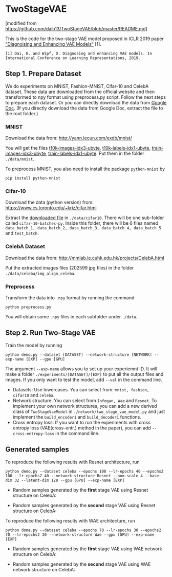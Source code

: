 # TwoStageVAE
[modified from https://github.com/daib13/TwoStageVAE/blob/master/README.md]

This is the code for the two-stage VAE model proposed in ICLR 2019 paper ["Diagnoising and Enhancing VAE Models"](https://openreview.net/forum?id=B1e0X3C9tQ) [1]. 

```
[1] Dai, B. and Wipf, D. Diagnosing and enhancing VAE models. In International Conference on Learning Representations, 2019.
```

## Step 1. Prepare Dataset

We do experiments on MNIST, Fashion-MNIST, Cifar-10 and CelebA dataset. These data are downloaded from the official website and then transformed to npy format using preprocess.py script. Follow the next steps to prepare each dataset. Or you can directly download the data from [Google Doc](https://drive.google.com/open?id=1y_m_UoKfjSJQ6d4EVYL3CrBLSa_t3ftv). (If you directly download the data from Google Doc, extract the file to the root folder.)

### MNIST

Download the data from: http://yann.lecun.com/exdb/mnist/

You will get the files [t10k-images-idx3-ubyte](http://yann.lecun.com/exdb/mnist/t10k-images-idx3-ubyte.gz), [t10k-labels-idx1-ubyte](http://yann.lecun.com/exdb/mnist/t10k-labels-idx1-ubyte.gz), [train-images-idx3-ubyte](http://yann.lecun.com/exdb/mnist/train-images-idx3-ubyte.gz), [train-labels-idx1-ubyte](http://yann.lecun.com/exdb/mnist/train-labels-idx1-ubyte.gz). Put them in the folder `./data/mnist`.

To preprocess MNIST, you also need to install the package `python-mnist` by 
```
pip install python-mnist
```

### Cifar-10

Download the data (python version) from: https://www.cs.toronto.edu/~kriz/cifar.html

Extract the [downloaded file](https://www.cs.toronto.edu/~kriz/cifar-10-python.tar.gz) in `./data/cifar10`. There will be one sub-folder called `cifar-10-batches-py`. Inside this folder, there will be 6 files named `data_batch_1, data_batch_2, data_batch_3, data_batch_4, data_batch_5` and `test_batch`.

### CelebA Dataset

Download the data from: http://mmlab.ie.cuhk.edu.hk/projects/CelebA.html

Put the extracted images files (202599 jpg files) in the folder `./data/celeba/img_align_celeba`. 

### Preprocess

Transform the data into `.npy` format by running the command 
```
python preprocess.py
```

You will obtain some `.npy` files in each subfolder under `./data`.

## Step 2. Run Two-Stage VAE
Train the model by running
```
python demo.py --dataset [DATASET] --network-structure [NETWORK] --exp-name [EXP] --gpu [GPU]
```
The argument `--exp-name` allows you to set up your experiemnt ID. It will make a folder `./experiments/[DATASET]/[EXP]` to put all the output files and images. If you only want to test the model, add `--val` in the command line.

* Datasets: Use lowercases. You can select from: `mnist, fashion, cifar10` and `celeba`.
* Network structure: You can select from `Infogan, Wae` and `Resnet`. To implement your own network structures, you can add a new derived class of `TwoStageVaeModel` in `./network/two_stage_vae_model.py` and just implement the `build_encoder1` and `build_decoder1` functions. 
* Cross entropy loss: If you want to run the experiments with cross entropy loss (VAE(cross-entr.) method in the paper), you can add `--cross-entropy-loss` in the command line.

## Generated samples
To reproduce the following results with Resnet architecture, run
```
python demo.py --dataset celeba --epochs 100 --lr-epochs 40 --epochs2 100 --lr-epochs2 40 --network-structure Resnet --num-scale 4 --base-dim 32 --latent-dim 128 --gpu [GPU] --exp-name [EXP]
```

* Random samples generated by the **first** stage VAE using Resnet structure on CelebA:

* Random samples generated by the **second** stage VAE using Resnet structure on CelebA:

To reproduce the following results with WAE architecture, run
```
python dome.py --dataset celeba --epochs 70 --lr-epochs 30 --epochs2 70 --lr-epochs2 30 --network-structure Wae --gpu [GPU] --exp-name [EXP]
```
* Random samples generated by the **first** stage VAE using WAE network structure on CelebA:

* Random samples generated by the **second** stage VAE using WAE network structure on CelebA: